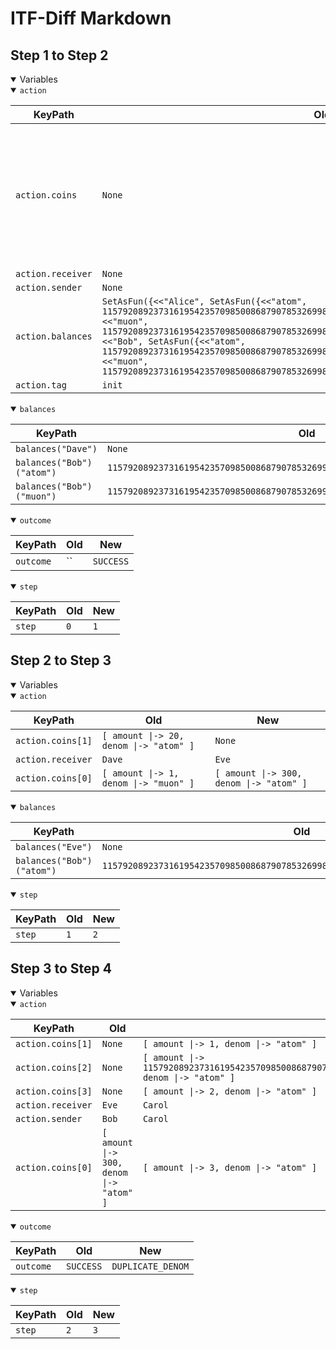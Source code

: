 # ITF-Diff Markdown

## Step 1 to Step 2

<details open>

<summary>Variables</summary>

<details open>

<summary><code>action</code></summary>


|KeyPath|Old|New|
|-|-|-|
|`action.coins`|`None`|`<<[ amount \|-> 1, denom \|-> "muon" ], [ amount \|-> 20, denom \|-> "atom" ]>>`|
|`action.receiver`|`None`|`"Dave"`|
|`action.sender`|`None`|`"Bob"`|
|`action.balances`|`SetAsFun({<<"Alice", SetAsFun({<<"atom", 115792089237316195423570985008687907853269984665640564039457584007913129639935>>, <<"muon", 115792089237316195423570985008687907853269984665640564039457584007913129639935>>})>>, <<"Bob", SetAsFun({<<"atom", 115792089237316195423570985008687907853269984665640564039457584007913129639935>>, <<"muon", 115792089237316195423570985008687907853269984665640564039457584007913129639935>>})>>})`|`None`|
|`action.tag`|`init`|`send`|

</details>
<details open>

<summary><code>balances</code></summary>


|KeyPath|Old|New|
|-|-|-|
|`balances("Dave")`|`None`|`SetAsFun({<<"atom", 20>>, <<"muon", 1>>})`|
|`balances("Bob")("atom")`|`115792089237316195423570985008687907853269984665640564039457584007913129639935`|`115792089237316195423570985008687907853269984665640564039457584007913129639915`|
|`balances("Bob")("muon")`|`115792089237316195423570985008687907853269984665640564039457584007913129639935`|`115792089237316195423570985008687907853269984665640564039457584007913129639934`|

</details>
<details open>

<summary><code>outcome</code></summary>


|KeyPath|Old|New|
|-|-|-|
|`outcome`|``|`SUCCESS`|

</details>
<details open>

<summary><code>step</code></summary>


|KeyPath|Old|New|
|-|-|-|
|`step`|`0`|`1`|

</details>

</details>

## Step 2 to Step 3

<details open>

<summary>Variables</summary>

<details open>

<summary><code>action</code></summary>


|KeyPath|Old|New|
|-|-|-|
|`action.coins[1]`|`[ amount \|-> 20, denom \|-> "atom" ]`|`None`|
|`action.receiver`|`Dave`|`Eve`|
|`action.coins[0]`|`[ amount \|-> 1, denom \|-> "muon" ]`|`[ amount \|-> 300, denom \|-> "atom" ]`|

</details>
<details open>

<summary><code>balances</code></summary>


|KeyPath|Old|New|
|-|-|-|
|`balances("Eve")`|`None`|`SetAsFun({<<"atom", 300>>})`|
|`balances("Bob")("atom")`|`115792089237316195423570985008687907853269984665640564039457584007913129639915`|`115792089237316195423570985008687907853269984665640564039457584007913129639615`|

</details>
<details open>

<summary><code>step</code></summary>


|KeyPath|Old|New|
|-|-|-|
|`step`|`1`|`2`|

</details>

</details>

## Step 3 to Step 4

<details open>

<summary>Variables</summary>

<details open>

<summary><code>action</code></summary>


|KeyPath|Old|New|
|-|-|-|
|`action.coins[1]`|`None`|`[ amount \|-> 1, denom \|-> "atom" ]`|
|`action.coins[2]`|`None`|`[ amount \|-> 115792089237316195423570985008687907853269984665640564039457584007913129639936, denom \|-> "atom" ]`|
|`action.coins[3]`|`None`|`[ amount \|-> 2, denom \|-> "atom" ]`|
|`action.receiver`|`Eve`|`Carol`|
|`action.sender`|`Bob`|`Carol`|
|`action.coins[0]`|`[ amount \|-> 300, denom \|-> "atom" ]`|`[ amount \|-> 3, denom \|-> "atom" ]`|

</details>
<details open>

<summary><code>outcome</code></summary>


|KeyPath|Old|New|
|-|-|-|
|`outcome`|`SUCCESS`|`DUPLICATE_DENOM`|

</details>
<details open>

<summary><code>step</code></summary>


|KeyPath|Old|New|
|-|-|-|
|`step`|`2`|`3`|

</details>

</details>

